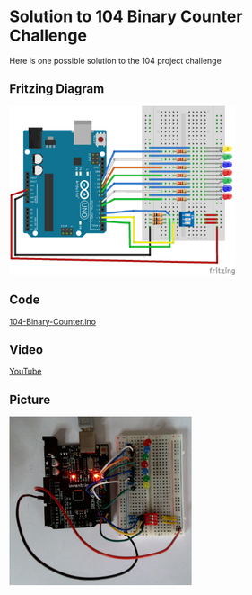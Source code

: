 # Solution to 104 Binary Counter Challenge
Here is one possible solution to the 104 project challenge

## Fritzing Diagram
<img src="104-Binary-Counter_bb.png" height="300">

## Code
[104-Binary-Counter.ino](104-Binary-Counter.ino)

## Video
[YouTube](https://youtu.be/pqh1J3niVEI)

## Picture
<img src="104-Binary-Counter-Picture.jpg" height="300">
